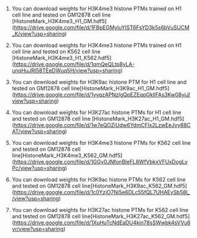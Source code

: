 1. You can download weights for  H3K4me3 histone PTMs trained on  H1 cell line and tested on GM12878 cell line [HistoneMark_H3K4me3_H1_GM.hdf5] (https://drive.google.com/file/d/1FBpEGMyluYIST6FsYD3k5s6bVuSUCM_K/view?usp=sharing) 

2. You can download weights for  H3K4me3 histone PTMs trained on  H1 cell line and tested on K562 cell line [HistoneMark_H3K4me3_H1_K562.hdf5] (https://drive.google.com/file/d/1qmQeQLtp8yLA-unqHuJRl58TEeDWuq5H/view?usp=sharing)

3. You can download weights for  H3K9ac histone PTM for H1  cell line and tested on GM12878 cell line[HistoneMark_H3K9ac_H1_GM.hdf5] (https://drive.google.com/file/d/1yyqzAPNzlgQpEZEqpGkllFAs3Kw08yiJ/view?usp=sharing)

4.  You can download weights for  H3K27ac histone PTMs for H1 cell line and tested on GM12878 cell line  [HistoneMark_H3K27ac_H1_GM.hdf5] (https://drive.google.com/file/d/1w7eQOZiUdw6YdmCFIx2LzwEeJvy88CAT/view?usp=sharing)

5.  You can download weights for  H3K4me3 histone PTMs for K562  cell line and tested on GM12878 cell line[HistoneMark_H3K4me3_K562_GM.hdf5] (https://drive.google.com/file/d/1GGy0JNfonBIeFL8WfVbkxVFUxDogLvPc/view?usp=sharing)

6. You can download weights for  H3K9ac histone PTMs for K562  cell line and tested on GM12878 cell line[HistoneMark_H3K9ac_K562_GM.hdf5] (https://drive.google.com/file/d/1c0YzjO7Ni5e6DLc55fQL7UHAEySb58l_/view?usp=sharing)

7. You can download weights for  H3K27ac histone PTMs for K562  cell line and tested on GM12878 cell line[HistoneMark_H3K27ac_K562_GM.hdf5] (https://drive.google.com/file/d/1XuHuTcNdEaDU4kjn78sSWwbk4sVVu6yr/view?usp=sharing)


